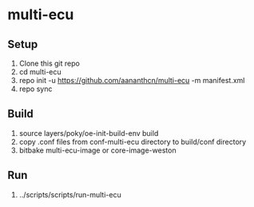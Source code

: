 # multi-ecu

## Setup
1. Clone this git repo  
2. cd multi-ecu  
3. repo init -u https://github.com/aananthcn/multi-ecu -m manifest.xml  
4. repo sync  

## Build
1. source layers/poky/oe-init-build-env build  
2. copy .conf files from conf-multi-ecu directory to build/conf directory  
3. bitbake multi-ecu-image or core-image-weston  

## Run
1. ../scripts/scripts/run-multi-ecu  
